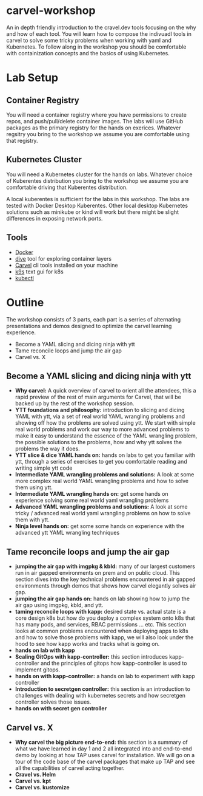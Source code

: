 # carvel-workshop
An in depth friendly introduction to the cravel.dev tools focusing on the why
and how of each tool. You will learn how to compose the indivuadl tools in
carvel to solve some tricky problems when working with yaml and Kubernetes. 
To follow along in the workshop you should be comfortable with containization 
concepts and the basics of using Kubernetes. 

# Lab Setup 

## Container Registry

You will need a container registry where you have permissions to create repos,
and push/pull/delete container images. The labs will use GitHub packages as the 
primary registry for the hands on exerices. Whatever regsitry you bring to the 
workshop we assume you are comfortable using that registry.

## Kubernetes Cluster 

You will need a Kubernetes cluster for the hands on labs. Whatever choice of 
Kuberentes distribution you bring to the workshop we assume you are comfortable 
driving that Kuberentes distribution. 

A local kuberentes is sufficient for the labs in this workshop. The labs are 
tested with Docker Desktop Kuberentes. Other local desktop Kubernetes solutions 
such as minikube or kind will work but there might be slight differences in 
exposing network ports.

## Tools
* [Docker](https://www.docker.com/products/docker-desktop) 
* [dive](https://github.com/wagoodman/dive) tool for exploring container layers
* [Carvel](https://carvel.dev/) cli tools installed on your machine
* [k9s](https://github.com/derailed/k9s#installation) text gui for k8s
* [kubectl](https://kubernetes.io/docs/tasks/tools/#kubectl)

# Outline

The workshop consists of 3 parts, each part is a serries of alternating 
presentations and demos designed to optimize the carvel learning experience.
* Become a YAML slicing and dicing ninja with ytt
* Tame reconcile loops and jump the air gap
* Carvel vs. X 

## Become a YAML slicing and dicing ninja with ytt

- **Why carvel:**  A quick overview of carvel to orient all the attendees, 
this a rapid preview of the rest of main arguments for Carvel, that will be 
backed up by the rest of the workshop session.
- **YTT foundations and philosophy:** introduction to slicing and dicing YAML 
with ytt, via a set of real world YAML wrangling problems and showing off how 
the problems are solved using ytt. We start with simple real world problems and
work our way to more advanced problems to make it easy to understand the
essence of the YAML wrangling problem, the possible solutions to the problems, 
how and why ytt solves the problems the way it does.
- **YTT slice & dice YAML hands on:**  hands on labs to get you familiar with 
ytt, through a series of exercises to get you comfortable reading and writing 
simple ytt code
- **Intermediate YAML wrangling problems and solutions:** A look at some more 
complex real world YAML wrangling problems and how to solve them using ytt. 
- **Intermediate YAML wrangling hands on:** get some hands on experience 
solving some real world yaml wrangling problems 
- **Advanced YAML wrangling problems and solutions:** A look at some tricky / 
advanced real world yaml wrangling problems on how to solve them with ytt. 
- **Ninja level hands on:** get some some hands on experience with the 
advanced ytt YAML wrangling techniques

## Tame reconcile loops and jump the air gap
- **jumping the air gap with imgpkg & kbld:** many of our largest customers run 
in air gapped environments on prem and on public cloud. This section dives into 
the key technical problems encountered in air gapped environments through demos 
that shows how carvel elegantly solves air gap.  
- **jumping the air gap hands on:** hands on lab showing how to jump the air gap
using imgpkg, kbld, and ytt. 
- **taming reconcile loops with kapp:** desired state vs. actual state is a core
design k8s but how do you deploy a complex system onto k8s that has many pods, 
and services, RBAC permissions … etc. This section looks at common problems 
encountered when deploying apps to k8s and how to solve those problems with 
kapp, we will also look under the hood to see how kapp works and tracks what 
is going on. 
- **hands on lab with kapp**
- **Scaling GitOps with kapp-controller:**  this section introduces 
kapp-controller and the principles of gitops how kapp-controller 
is used to implement gitops. 
- **hands on with kapp-controller:**  a hands on lab to experiment with 
kapp controller 
- **Introduction to secretgen controller:** this section is an introduction 
to challenges with dealing with kubernetes secrets and how secretgen controller 
solves those issues. 
- **hands on with secret gen controller**

## Carvel vs. X 
- **Why carvel the big picture end-to-end:** this section is a summary of 
what we have learned in day 1 and 2 all integrated into and end-to-end demo by 
looking at how TAP uses carvel for installation. We will go on a tour of the 
code base of the carvel packages that make up TAP and see all the capabilities 
of carvel acting together. 
- **Cravel vs. Helm**
- **Carvel vs. kpt**
- **Carvel vs. kustomize**




